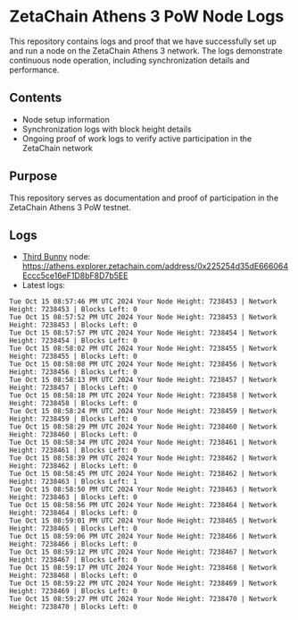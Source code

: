 # ZetaChain Athens 3 PoW Node Logs
This repository contains logs and proof that we have successfully set up and run a node on the ZetaChain Athens 3 network. The logs demonstrate continuous node operation, including synchronization details and performance.

## Contents
- Node setup information
- Synchronization logs with block height details
- Ongoing proof of work logs to verify active participation in the ZetaChain network

## Purpose
This repository serves as documentation and proof of participation in the ZetaChain Athens 3 PoW testnet.

## Logs

- [Third Bunny](https://thirdbunny.xyz/) node: https://athens.explorer.zetachain.com/address/0x225254d35dE666064Eccc5ce16eF1D8bF8D7b5EE
- Latest logs:
```
Tue Oct 15 08:57:46 PM UTC 2024 Your Node Height: 7238453 | Network Height: 7238453 | Blocks Left: 0
Tue Oct 15 08:57:52 PM UTC 2024 Your Node Height: 7238453 | Network Height: 7238453 | Blocks Left: 0
Tue Oct 15 08:57:57 PM UTC 2024 Your Node Height: 7238454 | Network Height: 7238454 | Blocks Left: 0
Tue Oct 15 08:58:02 PM UTC 2024 Your Node Height: 7238455 | Network Height: 7238455 | Blocks Left: 0
Tue Oct 15 08:58:08 PM UTC 2024 Your Node Height: 7238456 | Network Height: 7238456 | Blocks Left: 0
Tue Oct 15 08:58:13 PM UTC 2024 Your Node Height: 7238457 | Network Height: 7238457 | Blocks Left: 0
Tue Oct 15 08:58:18 PM UTC 2024 Your Node Height: 7238458 | Network Height: 7238458 | Blocks Left: 0
Tue Oct 15 08:58:24 PM UTC 2024 Your Node Height: 7238459 | Network Height: 7238459 | Blocks Left: 0
Tue Oct 15 08:58:29 PM UTC 2024 Your Node Height: 7238460 | Network Height: 7238460 | Blocks Left: 0
Tue Oct 15 08:58:34 PM UTC 2024 Your Node Height: 7238461 | Network Height: 7238461 | Blocks Left: 0
Tue Oct 15 08:58:39 PM UTC 2024 Your Node Height: 7238462 | Network Height: 7238462 | Blocks Left: 0
Tue Oct 15 08:58:45 PM UTC 2024 Your Node Height: 7238462 | Network Height: 7238463 | Blocks Left: 1
Tue Oct 15 08:58:50 PM UTC 2024 Your Node Height: 7238463 | Network Height: 7238463 | Blocks Left: 0
Tue Oct 15 08:58:56 PM UTC 2024 Your Node Height: 7238464 | Network Height: 7238464 | Blocks Left: 0
Tue Oct 15 08:59:01 PM UTC 2024 Your Node Height: 7238465 | Network Height: 7238465 | Blocks Left: 0
Tue Oct 15 08:59:06 PM UTC 2024 Your Node Height: 7238466 | Network Height: 7238466 | Blocks Left: 0
Tue Oct 15 08:59:12 PM UTC 2024 Your Node Height: 7238467 | Network Height: 7238467 | Blocks Left: 0
Tue Oct 15 08:59:17 PM UTC 2024 Your Node Height: 7238468 | Network Height: 7238468 | Blocks Left: 0
Tue Oct 15 08:59:22 PM UTC 2024 Your Node Height: 7238469 | Network Height: 7238469 | Blocks Left: 0
Tue Oct 15 08:59:27 PM UTC 2024 Your Node Height: 7238470 | Network Height: 7238470 | Blocks Left: 0
```

